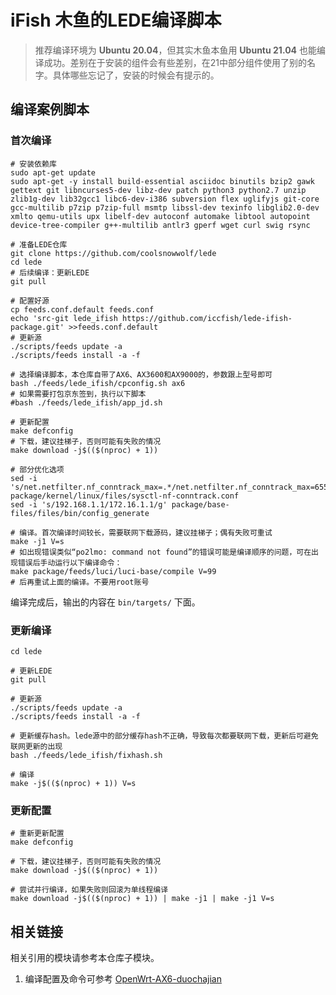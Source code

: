 # iFish 木鱼的LEDE编译脚本

> 推荐编译环境为 **Ubuntu 20.04**，但其实木鱼本鱼用 **Ubuntu 21.04** 也能编译成功。差别在于安装的组件会有些差别，在21中部分组件使用了别的名字。具体哪些忘记了，安装的时候会有提示的。

## 编译案例脚本

### 首次编译

```shell
# 安装依赖库
sudo apt-get update
sudo apt-get -y install build-essential asciidoc binutils bzip2 gawk gettext git libncurses5-dev libz-dev patch python3 python2.7 unzip zlib1g-dev lib32gcc1 libc6-dev-i386 subversion flex uglifyjs git-core gcc-multilib p7zip p7zip-full msmtp libssl-dev texinfo libglib2.0-dev xmlto qemu-utils upx libelf-dev autoconf automake libtool autopoint device-tree-compiler g++-multilib antlr3 gperf wget curl swig rsync

# 准备LEDE仓库
git clone https://github.com/coolsnowwolf/lede
cd lede
# 后续编译：更新LEDE
git pull

# 配置好源
cp feeds.conf.default feeds.conf
echo 'src-git lede_ifish https://github.com/iccfish/lede-ifish-package.git' >>feeds.conf.default
# 更新源
./scripts/feeds update -a
./scripts/feeds install -a -f

# 选择编译脚本，本仓库自带了AX6、AX3600和AX9000的，参数跟上型号即可
bash ./feeds/lede_ifish/cpconfig.sh ax6
# 如果需要打包京东签到，执行以下脚本
#bash ./feeds/lede_ifish/app_jd.sh

# 更新配置
make defconfig
# 下载，建议挂梯子，否则可能有失败的情况
make download -j$(($(nproc) + 1))

# 部分优化选项
sed -i 's/net.netfilter.nf_conntrack_max=.*/net.netfilter.nf_conntrack_max=65535/g' package/kernel/linux/files/sysctl-nf-conntrack.conf
sed -i 's/192.168.1.1/172.16.1.1/g' package/base-files/files/bin/config_generate

# 编译。首次编译时间较长，需要联网下载源码，建议挂梯子；偶有失败可重试
make -j1 V=s
# 如出现错误类似“po2lmo: command not found”的错误可能是编译顺序的问题，可在出现错误后手动运行以下编译命令：
make package/feeds/luci/luci-base/compile V=99
# 后再重试上面的编译。不要用root账号
```

编译完成后，输出的内容在 `bin/targets/` 下面。

### 更新编译

```shell
cd lede

# 更新LEDE
git pull

# 更新源
./scripts/feeds update -a
./scripts/feeds install -a -f

# 更新缓存hash。lede源中的部分缓存hash不正确，导致每次都要联网下载，更新后可避免联网更新的出现
bash ./feeds/lede_ifish/fixhash.sh

# 编译
make -j$(($(nproc) + 1)) V=s
```

### 更新配置

```shell
# 重新更新配置
make defconfig

# 下载，建议挂梯子，否则可能有失败的情况
make download -j$(($(nproc) + 1))

# 尝试并行编译，如果失败则回滚为单线程编译
make download -j$(($(nproc) + 1)) | make -j1 | make -j1 V=s
```

## 相关链接

相关引用的模块请参考本仓库子模块。

1. 编译配置及命令可参考 [OpenWrt-AX6-duochajian](https://github.com/jingleijack/OpenWrt-AX6-duochajian)